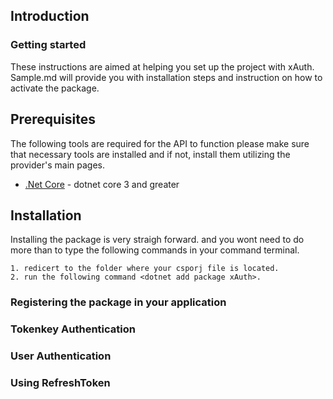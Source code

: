 ## Introduction

### Getting started

These instructions are aimed at helping you set up the project with xAuth. Sample.md will
provide you with installation steps and instruction on how to activate the package.

## Prerequisites

The following tools are required for the API to function please make sure that necessary tools
are installed and if not, install them utilizing the provider's main pages.

- [.Net Core](https://dotnet.microsoft.com/download/dotnet-core/3.0) - dotnet core 3 and greater

## Installation

Installing the package is very straigh forward. and you wont need to do more than to
type the following commands in your command terminal.

```
1. redicert to the folder where your csporj file is located.
2. run the following command <dotnet add package xAuth>.
```

### Registering the package in your application

### Tokenkey Authentication

### User Authentication

### Using RefreshToken

